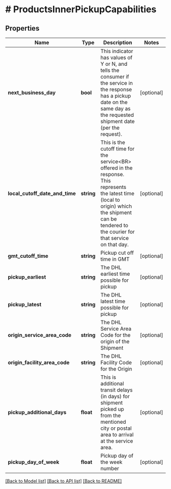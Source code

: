 # # ProductsInnerPickupCapabilities

## Properties

Name | Type | Description | Notes
------------ | ------------- | ------------- | -------------
**next_business_day** | **bool** | This indicator has values of Y or N, and tells the consumer if the service in the response has a pickup date on the same day as the requested shipment date (per the request). | [optional]
**local_cutoff_date_and_time** | **string** | This is the cutoff time for the service&lt;BR&gt;                offered in the response. This represents the latest time (local to origin) which the shipment can be tendered to the courier for that service on that day. | [optional]
**gmt_cutoff_time** | **string** | Pickup cut off time in GMT | [optional]
**pickup_earliest** | **string** | The DHL earliest time possible for pickup | [optional]
**pickup_latest** | **string** | The DHL latest time possible for pickup | [optional]
**origin_service_area_code** | **string** | The DHL Service Area Code for the origin of the Shipment | [optional]
**origin_facility_area_code** | **string** | The DHL Facility Code for the Origin | [optional]
**pickup_additional_days** | **float** | This is additional transit delays (in days) for shipment picked up from the mentioned city or postal area to arrival at the service area. | [optional]
**pickup_day_of_week** | **float** | Pickup day of the week number | [optional]

[[Back to Model list]](../../README.md#models) [[Back to API list]](../../README.md#endpoints) [[Back to README]](../../README.md)
